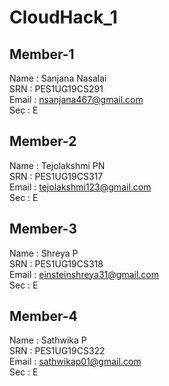 # CloudHack_1
## Member-1
Name : Sanjana Nasalai<br>
SRN : PES1UG19CS291<br>
Email : nsanjana467@gmail.com<br>
Sec : E<br>

## Member-2
Name : Tejolakshmi PN<br>
SRN : PES1UG19CS317<br>
Email : tejolakshmi123@gmail.com<br>
Sec : E<br>

## Member-3
Name : Shreya P<br>
SRN : PES1UG19CS318<br>
Email : einsteinshreya31@gmail.com<br>
Sec : E<br>

## Member-4
Name : Sathwika P<br>
SRN : PES1UG19CS322<br>
Email : sathwikap01@gmail.com<br>
Sec : E<br>
